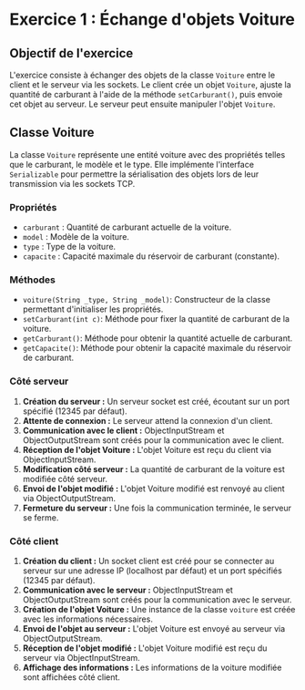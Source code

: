 # Exercice 1 :   Échange d'objets Voiture
## Objectif de l'exercice

L'exercice consiste à échanger des objets de la classe `Voiture` entre le client et le serveur via les sockets. Le client crée un objet `Voiture`, ajuste la quantité de carburant à l'aide de la méthode `setCarburant()`, puis envoie cet objet au serveur. Le serveur peut ensuite manipuler l'objet `Voiture`.
## Classe Voiture

La classe `Voiture` représente une entité voiture avec des propriétés telles que le carburant, le modèle et le type.
Elle implémente l'interface `Serializable` pour permettre la sérialisation des objets lors de leur transmission via les sockets TCP.

### Propriétés

- `carburant` : Quantité de carburant actuelle de la voiture.
- `model` : Modèle de la voiture.
- `type` : Type de la voiture.
- `capacite` : Capacité maximale du réservoir de carburant (constante).

### Méthodes

- `voiture(String _type, String _model)`: Constructeur de la classe permettant d'initialiser les propriétés.
- `setCarburant(int c)`: Méthode pour fixer la quantité de carburant de la voiture.
- `getCarburant()`: Méthode pour obtenir la quantité actuelle de carburant.
- `getCapacite()`: Méthode pour obtenir la capacité maximale du réservoir de carburant.


### Côté serveur

1. **Création du serveur :** Un serveur socket est créé, écoutant sur un port spécifié (12345 par défaut).
2. **Attente de connexion :** Le serveur attend la connexion d'un client.
3. **Communication avec le client :** ObjectInputStream et ObjectOutputStream sont créés pour la communication avec le client.
4. **Réception de l'objet Voiture :** L'objet Voiture est reçu du client via ObjectInputStream.
5. **Modification côté serveur :** La quantité de carburant de la voiture est modifiée côté serveur.
6. **Envoi de l'objet modifié :** L'objet Voiture modifié est renvoyé au client via ObjectOutputStream.
7. **Fermeture du serveur :** Une fois la communication terminée, le serveur se ferme.

### Côté client

1. **Création du client :** Un socket client est créé pour se connecter au serveur sur une adresse IP (localhost par défaut) et un port spécifiés (12345 par défaut).
2. **Communication avec le serveur :** ObjectInputStream et ObjectOutputStream sont créés pour la communication avec le serveur.
3. **Création de l'objet Voiture :** Une instance de la classe `voiture` est créée avec les informations nécessaires.
4. **Envoi de l'objet au serveur :** L'objet Voiture est envoyé au serveur via ObjectOutputStream.
5. **Réception de l'objet modifié :** L'objet Voiture modifié est reçu du serveur via ObjectInputStream.
6. **Affichage des informations :** Les informations de la voiture modifiée sont affichées côté client.


